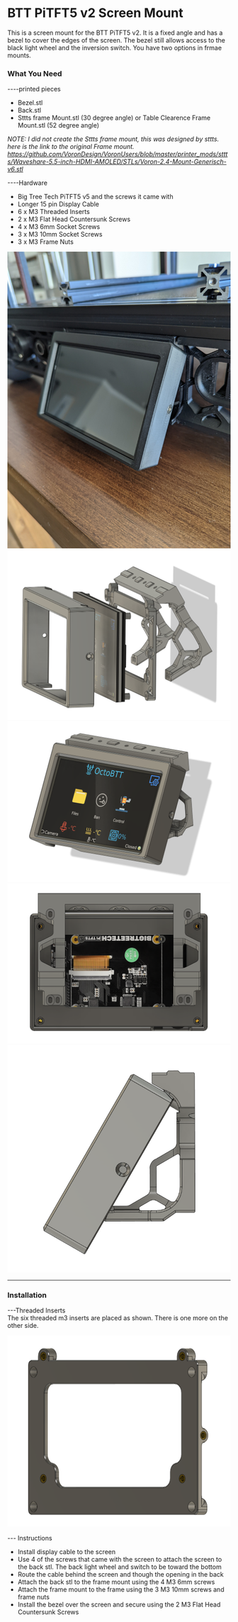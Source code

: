 # BTT PiTFT5 v2 Screen Mount  #
This is a screen mount for the BTT PiTFT5 v2. It is a fixed angle and has a bezel to cover the edges of the screen. The bezel still allows access to the black light wheel and the inversion switch. You have two options in frmae mounts.

### What You Need ###  
----printed pieces  
- Bezel.stl  
- Back.stl  
- Sttts frame Mount.stl (30 degree angle) or Table Clearence Frame Mount.stl (52 degree angle) 

*NOTE: I did not create the Sttts frame mount, this was designed by sttts. here is the link to the original Frame mount. https://github.com/VoronDesign/VoronUsers/blob/master/printer_mods/sttts/Waveshare-5.5-inch-HDMI-AMOLED/STLs/Voron-2.4-Mount-Generisch-v6.stl* 

----Hardware  
- Big Tree Tech PiTFT5 v5 and the screws it came with  
- Longer 15 pin Display Cable  
- 6 x M3 Threaded Inserts  
- 2 x M3 Flat Head Countersunk Screws  
- 4 x M3 6mm Socket Screws  
- 3 x M3 10mm Socket Screws  
- 3 x M3 Frame Nuts  


![Actual.png](https://github.com/Demitryk/Voron2.4-Mods/blob/704b049f63688529aa9f474ecdeccd3d49bdc9b4/BTT_PiTFT5_Screen_Mount/Images/Actual.jpg?raw=true) 
![Exploded.png](https://github.com/Demitryk/Voron2.4-Mods/blob/704b049f63688529aa9f474ecdeccd3d49bdc9b4/BTT_PiTFT5_Screen_Mount/Images/Exploded.PNG?raw=true) 
![Angle.png](https://github.com/Demitryk/Voron2.4-Mods/blob/704b049f63688529aa9f474ecdeccd3d49bdc9b4/BTT_PiTFT5_Screen_Mount/Images/Angl.PNG?raw=true) 
![Bottom.png](https://github.com/Demitryk/Voron2.4-Mods/blob/704b049f63688529aa9f474ecdeccd3d49bdc9b4/BTT_PiTFT5_Screen_Mount/Images/Bottom.PNG?raw=true) 
![Side.png](https://github.com/Demitryk/Voron2.4-Mods/blob/704b049f63688529aa9f474ecdeccd3d49bdc9b4/BTT_PiTFT5_Screen_Mount/Images/Side.PNG?raw=true) 


___________________________________________________________________________________________________________________________________________
### Installation ###  

---Threaded Inserts  
The six threaded m3 inserts are placed as shown. There is one more on the other side.  

![Threaded.png](https://github.com/Demitryk/Voron2.4-Mods/blob/313842ef886ef415c867bbdf9a58c542901d63db/BTT_PiTFT5_Screen_Mount/Images/Threded.PNG?raw=true)  
    
    
--- Instructions  
- Install display cable to the screen  
- Use 4 of the screws that came with the screen to attach the screen to the back stl. The back light wheel and switch to be toward the bottom  
- Route the cable behind the screen and though the opening in the back  
- Attach the back stl to the frame mount using the 4 M3 6mm screws  
- Attach the frame mount to the frame using the 3 M3 10mm screws and frame nuts  
- Install the bezel over the screen and secure using the 2 M3 Flat Head Countersunk Screws  

